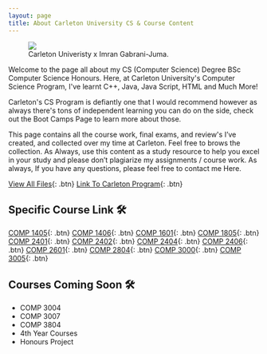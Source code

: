 ```yaml
---
layout: page
title: About Carleton University CS & Course Content
---
```


<figure class="first">
<img src="/assets/img/CarletonU.jpg.png">
<figcaption>Carleton Univeristy x Imran Gabrani-Juma.</figcaption>
</figure>

Welcome to the page all about my CS (Computer Science) Degree BSc Computer Science Honours. Here, at Carleton University's Computer Science Program, I've learnt C++, Java, Java Script, HTML and Much More!

Carleton's CS Program is defiantly one that I would recommend however as always there's tons of independent learning you can do on the side, check out the Boot Camps Page to learn more about those.

This page contains all the course work, final exams, and review's I’ve created, and collected over my time at Carleton. Feel free to brows the collection. As Always, use this content as a study resource to help you excel in your study and please don’t plagiarize my assignments / course work. As always, If you have any questions, please feel free to contact me Here.

[View All Files](https://github.com/ImranJuma/Carleton-University){: .btn}
[Link To Carleton Program](https://admissions.carleton.ca/programs/computer-science/){: .btn}

## Specific Course Link  🛠

[COMP 1405](https://github.com/ImranJuma/Carleton-University/tree/master/COMP-1405){: .btn}
[COMP 1406](https://github.com/ImranJuma/Carleton-University/tree/master/COMP-1406){: .btn}
[COMP 1601](https://github.com/ImranJuma/Carleton-University/tree/master/COMP-1601){: .btn}
[COMP 1805](https://github.com/ImranJuma/Carleton-University/tree/master/COMP-1805){: .btn}
[COMP 2401](https://github.com/ImranJuma/Carleton-University/tree/master/COMP-2401){: .btn}
[COMP 2402](https://github.com/ImranJuma/Carleton-University/tree/master/COMP-2402){: .btn}
[COMP 2404](https://github.com/ImranJuma/Carleton-University/tree/master/COMP-2404){: .btn}
[COMP 2406](https://github.com/ImranJuma/Carleton-University/tree/master/COMP-2406){: .btn}
[COMP 2601](https://github.com/ImranJuma/Carleton-University/tree/master/COMP-2601){: .btn}
[COMP 2804](https://github.com/ImranJuma/Carleton-University/tree/master/COMP-2804){: .btn}
[COMP 3000](https://github.com/ImranJuma/Carleton-University/tree/master/COMP-3000){: .btn}
[COMP 3005](https://github.com/ImranJuma/Carleton-University/tree/master/COMP-3005){: .btn}

## Courses Coming Soon 🛠
- COMP 3004
-	COMP 3007
- COMP 3804
- 4th Year Courses
- Honours Project
